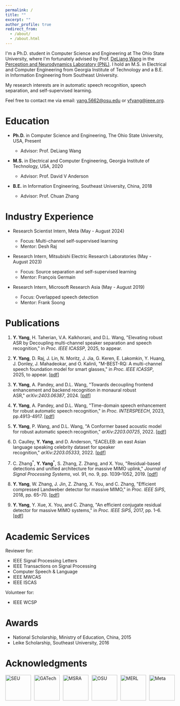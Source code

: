```yaml
---
permalink: /
title: ""
excerpt: ""
author_profile: true
redirect_from: 
  - /about/
  - /about.html
---
```


I'm a Ph.D. student in Computer Science and Engineering at The Ohio State University, where I'm fortunately advised by Prof. [DeLiang Wang](https://pnlwang.github.io/) in the [Perception and Neurodynamics Laboratory (PNL)](https://pnlwang.github.io/pnl/index.html). I hold an M.S. in Electrical and Computer Engineering from Georgia Institute of Technology and a B.E. in Information Engineering from Southeast University.

My research interests are in automatic speech recognition, speech separation, and self-supervised learning.

Feel free to contact me via email: [yang.5662@osu.edu](mailto:yang.5662@osu.edu) or [yfyang@ieee.org](mailto:yfyang@ieee.org).

Education
======
* **Ph.D.** in Computer Science and Engineering, The Ohio State University, USA, Present
  * Advisor: Prof. DeLiang Wang
 
* **M.S.** in Electrical and Computer Engineering, Georgia Institute of Technology, USA, 2020
  * Advisor: Prof. David V Anderson
  
* **B.E.** in Information Engineering, Southeast University, China, 2018
  * Advisor: Prof. Chuan Zhang

Industry Experience
======
* Research Scientist Intern, Meta (May - August 2024)
  * Focus: Multi-channel self-supervised learning
  * Mentor: Desh Raj
    
* Research Intern, Mitsubishi Electric Research Laboratories (May - August 2023)
  * Focus: Source separation and self-supervised learning
  * Mentor: François Germain
    
* Research Intern, Microsoft Research Asia (May - August 2019)
  * Focus: Overlapped speech detection
  * Mentor: Frank Soong


Publications
======
1. **Y. Yang**, H. Taherian, V.A. Kalkhorani, and D.L. Wang, "Elevating robust ASR by Decoupling multi-channel speaker separation and speech recognition," in _Proc. IEEE ICASSP_, 2025, to appear.

1. **Y. Yang**, D. Raj, J. Lin, N. Moritz, J. Jia, G. Keren, E. Lakomkin, Y. Huang, J. Donley, J. Mahadeokar, and O. Kalinli, "M-BEST-RQ: A multi-channel speech foundation model for smart glasses," in _Proc. IEEE ICASSP_, 2025, to appear. [[pdf](https://arxiv.org/pdf/2409.11494)]
   
1. **Y. Yang**, A. Pandey, and D.L. Wang, "Towards decoupling frontend enhancement and backend recognition in monaural robust ASR," _arXiv:2403.06387_, 2024. [[pdf](https://arxiv.org/pdf/2403.06387)]
   
1. **Y. Yang**, A. Pandey, and D.L. Wang, "Time-domain speech enhancement for robust automatic speech recognition," in _Proc. INTERSPEECH_, 2023, pp.4913-4917. [[pdf](https://www.isca-archive.org/interspeech_2023/yang23_interspeech.pdf)]
   
1. **Y. Yang**, P. Wang, and D.L. Wang, "A Conformer based acoustic model for robust automatic speech recognition," _arXiv:2203.00725_, 2022. [[pdf](https://arxiv.org/pdf/2203.00725)]
   
1. D. Caulley, **Y. Yang**, and D. Anderson, "EACELEB: an east Asian language speaking celebrity dataset for speaker recognition," _arXiv:2203.05333_, 2022. [[pdf](https://arxiv.org/pdf/2203.05333)]
   
1. C. Zhang<sup>\*</sup>, **Y. Yang**<sup>\*</sup>, S. Zhang, Z. Zhang, and X. You, "Residual-based detections and unified architecture for massive MIMO uplink," _Journal of Signal Processing Systems_, vol. 91, no. 9, pp. 1039–1052, 2019. [[pdf](https://yfyangseu.github.io/files/2017-JSPS.pdf)]
   
1. **Y. Yang**, W. Zhang, J. Jin, Z. Zhang, X. You, and C. Zhang, "Efficient compressed Landweber detector for massive MIMO," in _Proc. IEEE SiPS_, 2018, pp. 65–70. [[pdf](https://yfyangseu.github.io/files/2018-SiPS.pdf)]
   
1. **Y. Yang**, Y. Xue, X. You, and C. Zhang, "An efficient conjugate residual detector for massive MIMO systems," in _Proc. IEEE SiPS_, 2017, pp. 1–6. [[pdf](https://yfyangseu.github.io/files/2017-SiPS.pdf)]



Academic Services
======
Reviewer for:
  * IEEE Signal Processing Letters
  * IEEE Transactions on Signal Processing
  * Computer Speech & Language
  * IEEE MWCAS
  * IEEE ISCAS

Volunteer for:
  * IEEE WCSP

Awards
======
* National Scholarship, Ministry of Education, China, 2015
* Leike Scholarship, Southeast University, 2016

Acknowledgments
======
<div style="display: flex; gap: 10px; align-items: center;">
  <a href="https://www.seu.edu.cn/english/"><img src="https://yfyangseu.github.io/files/seu.png" alt="SEU" style='height:80px; object-fit: contain;'></a>
  <a href="https://www.gatech.edu/"><img src="https://yfyangseu.github.io/files/gatech.png" alt="GATech" style='height:80px; object-fit: contain;'></a>
  <a href="https://www.microsoft.com/en-us/research/lab/microsoft-research-asia/"><img src="https://yfyangseu.github.io/files/msra.png" alt="MSRA" style='height:80px; object-fit: contain;'></a>
  <a href="https://www.osu.edu/"><img src="https://yfyangseu.github.io/files/osu.png" alt="OSU" style='height:80px; object-fit: contain;'></a>
  <a href="https://www.merl.com/"><img src="https://yfyangseu.github.io/files/merl.jpg" alt="MERL" style='height:80px; object-fit: contain;'></a>
  <a href="https://ai.meta.com"><img src="https://yfyangseu.github.io/files/meta_s.png" alt="Meta" style='height:80px; object-fit: contain;'></a>
</div>

